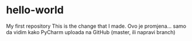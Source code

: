 # hello-world
My first repository
This is the change that I made.
Ovo je promjena... samo da vidim kako PyCharm uploada na GitHub (master, ili napravi branch)